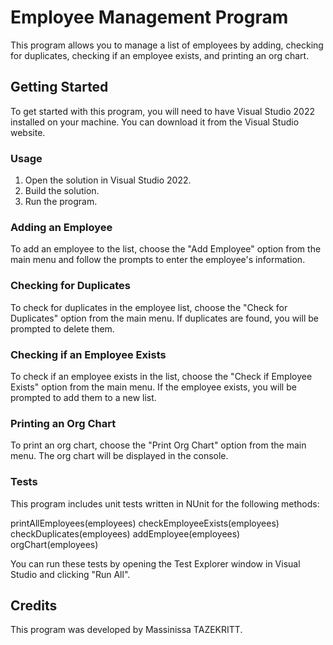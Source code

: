 # Employee Management Program
This program allows you to manage a list of employees by adding, checking for duplicates, checking if an employee exists, and printing an org chart.

## Getting Started
To get started with this program, you will need to have Visual Studio 2022 installed on your machine. You can download it from the Visual Studio website.

### Usage
1. Open the solution in Visual Studio 2022.
2. Build the solution.
3. Run the program.
### Adding an Employee
To add an employee to the list, choose the "Add Employee" option from the main menu and follow the prompts to enter the employee's information.

### Checking for Duplicates
To check for duplicates in the employee list, choose the "Check for Duplicates" option from the main menu. If duplicates are found, you will be prompted to delete them.

### Checking if an Employee Exists
To check if an employee exists in the list, choose the "Check if Employee Exists" option from the main menu. If the employee exists, you will be prompted to add them to a new list.

### Printing an Org Chart
To print an org chart, choose the "Print Org Chart" option from the main menu. The org chart will be displayed in the console.

### Tests
This program includes unit tests written in NUnit for the following methods:

printAllEmployees(employees)
checkEmployeeExists(employees)
checkDuplicates(employees)
addEmployee(employees)
orgChart(employees)

You can run these tests by opening the Test Explorer window in Visual Studio and clicking "Run All".

## Credits
This program was developed by Massinissa TAZEKRITT.
